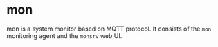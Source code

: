 # mon

mon is a system monitor based on MQTT protocol. It consists of 
the `mon` monitoring agent and the `monsrv` web UI.
